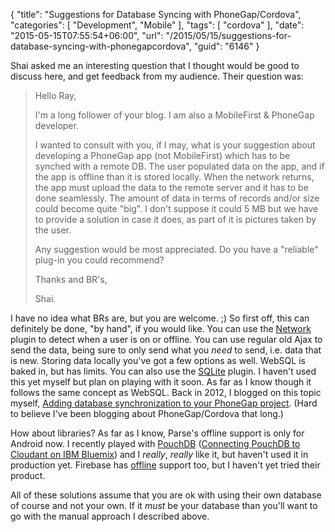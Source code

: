 {
	"title": "Suggestions for Database Syncing with PhoneGap/Cordova",
	"categories": [
		"Development",
		"Mobile"
	],
	"tags": [
		"cordova"
	],
	"date": "2015-05-15T07:55:54+06:00",
	"url": "/2015/05/15/suggestions-for-database-syncing-with-phonegapcordova",
	"guid": "6146"
}

Shai asked me an interesting question that I thought would be good to discuss here, and get feedback from my audience. Their question was:

<!--more-->

<blockquote>Hello Ray,

I'm a long follower of your blog. I am also a MobileFirst &amp; PhoneGap developer.

I wanted to consult with you, if I may, what is your suggestion about developing a PhoneGap app (not MobileFirst) which has to be synched with a remote DB. The user populated data on the app, and if the app is offline than it is stored locally. When the network returns, the app must upload the data to the remote server and it has to be done seamlessly. The amount of data in terms of records and/or size could become quite "big". I don't suppose it could 5 MB but we have to provide a solution in case it does, as part of it is pictures taken by the user.

Any suggestion would be most appreciated. Do you have a "reliable" plug-in you could recommend?

Thanks and BR's,

Shai.</blockquote>

I have no idea what BRs are, but you are welcome. ;) So first off, this can definitely be done, "by hand", if you would like. You can use the <a href="https://www.npmjs.com/package/cordova-plugin-network-information">Network</a> plugin to detect when a user is on or offline. You can use regular old Ajax to send the data, being sure to only send what you <i>need</i> to send, i.e. data that is new. Storing data locally you've got a few options as well. WebSQL is baked in, but has limits. You can also use the <a href="http://plugins.telerik.com/cordova/plugin/sqlite">SQLite</a> plugin. I haven't used this yet myself but plan on playing with it soon. As far as I know though it follows the same concept as WebSQL. Back in 2012, I blogged on this topic myself, <a href="http://www.raymondcamden.com/2012/04/03/adding-database-synchronization-to-your-phonegap-project">Adding database synchronization to your PhoneGap project</a>. (Hard to believe I've been blogging about PhoneGap/Cordova that long.) 

How about libraries? As far as I know, Parse's offline support is only for Android now. I recently played with <a href="http://pouchdb.com/">PouchDB</a> (<a href="http://www.raymondcamden.com/2015/04/24/connecting-pouchdb-to-ibm-bluemix">Connecting PouchDB to Cloudant on IBM Bluemix</a>) and I <i>really</i>, <i>really</i> like it, but haven't used it in production yet. Firebase has <a href="https://www.firebase.com/docs/web/guide/offline-capabilities.html">offline</a> support too, but I haven't yet tried their product. 

All of these solutions assume that you are ok with using their own database of course and not your own. If it <i>must</i> be your database than you'll want to go with the manual approach I described above. 